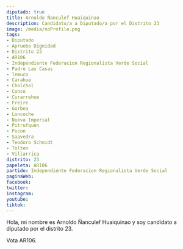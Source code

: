 ```yaml
---
diputado: true
title: Arnoldo Ñanculef Huaiquinao
description: Candidato/a a Diputado/a por el Distrito 23
image: /media/noProfile.png
tags:
- Diputado
- Apruebo Dignidad
- Distrito 23
- AR106
- Independiente Federacion Regionalista Verde Social
- Padre Las Casas
- Temuco
- Carahue
- Cholchol
- Cunco
- Curarrehue
- Freire
- Gorbea
- Loncoche
- Nueva Imperial
- Pitrufquen
- Pucon
- Saavedra
- Teodoro Schmidt
- Tolten
- Villarrica
distrito: 23
papeleta: AR106
partido: Independiente Federacion Regionalista Verde Social
paginaWeb:
facebook:
twitter:
instagram:
youtube:
tiktok:
---
```

Hola, mi nombre es Arnoldo Ñanculef Huaiquinao y soy candidato a diputado por el distrito 23.

Vota AR106.